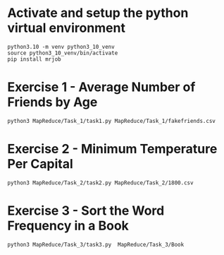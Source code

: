 # Activate and setup the python virtual environment
```
python3.10 -m venv python3_10_venv
source python3_10_venv/bin/activate
pip install mrjob
```

# Exercise 1 - Average Number of Friends by Age
```
python3 MapReduce/Task_1/task1.py MapReduce/Task_1/fakefriends.csv
```

# Exercise 2 - Minimum Temperature Per Capital
```
python3 MapReduce/Task_2/task2.py MapReduce/Task_2/1800.csv
```

# Exercise 3 - Sort the Word Frequency in a Book
```
python3 MapReduce/Task_3/task3.py  MapReduce/Task_3/Book
```